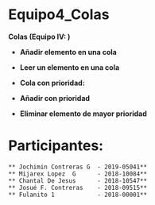 # Equipo4_Colas

**Colas (Equipo IV: )**

- **Añadir elemento en una cola**
- **Leer un elemento en una cola**
 
 - **Cola con prioridad:**
 - __Añadir con prioridad__
 - **Eliminar elemento de mayor prioridad**
 
 # Participantes:
    ** Jochimin Contreras G  - 2019-05041**
    ** Mijarex Lopez  G      - 2018-10084**
    ** Chantal De Jesus      - 2018-10547**
    ** Josué F. Contreras    - 2018-09515**
    ** Fulanito 1            - 2018-00001**
